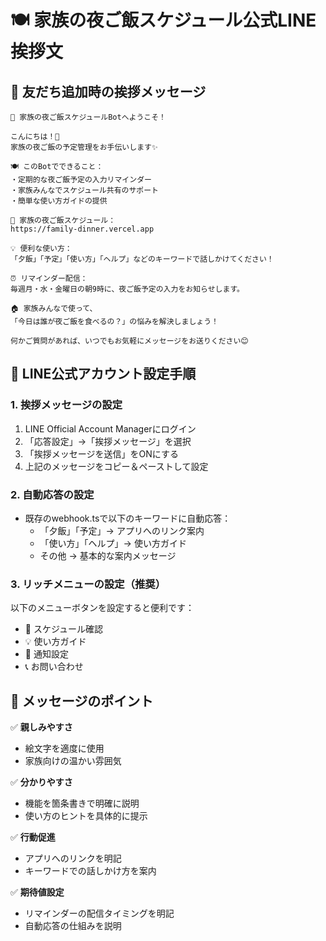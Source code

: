# 🍽️ 家族の夜ご飯スケジュール公式LINE 挨拶文

## 📱 友だち追加時の挨拶メッセージ

```
🎉 家族の夜ご飯スケジュールBotへようこそ！

こんにちは！👋
家族の夜ご飯の予定管理をお手伝いします✨

🍽️ このBotでできること：
・定期的な夜ご飯予定の入力リマインダー
・家族みんなでスケジュール共有のサポート
・簡単な使い方ガイドの提供

📅 家族の夜ご飯スケジュール：
https://family-dinner.vercel.app

💡 便利な使い方：
「夕飯」「予定」「使い方」「ヘルプ」などのキーワードで話しかけてください！

⏰ リマインダー配信：
毎週月・水・金曜日の朝9時に、夜ご飯予定の入力をお知らせします。

🏠 家族みんなで使って、
「今日は誰が夜ご飯を食べるの？」の悩みを解決しましょう！

何かご質問があれば、いつでもお気軽にメッセージをお送りください😊
```

## 🔧 LINE公式アカウント設定手順

### 1. 挨拶メッセージの設定
1. LINE Official Account Managerにログイン
2. 「応答設定」→「挨拶メッセージ」を選択
3. 「挨拶メッセージを送信」をONにする
4. 上記のメッセージをコピー＆ペーストして設定

### 2. 自動応答の設定
- 既存のwebhook.tsで以下のキーワードに自動応答：
  - 「夕飯」「予定」→ アプリへのリンク案内
  - 「使い方」「ヘルプ」→ 使い方ガイド
  - その他 → 基本的な案内メッセージ

### 3. リッチメニューの設定（推奨）
以下のメニューボタンを設定すると便利です：
- 📅 スケジュール確認
- 💡 使い方ガイド  
- 🔔 通知設定
- 📞 お問い合わせ

## 📝 メッセージのポイント

✅ **親しみやすさ**
- 絵文字を適度に使用
- 家族向けの温かい雰囲気

✅ **分かりやすさ**
- 機能を箇条書きで明確に説明
- 使い方のヒントを具体的に提示

✅ **行動促進**
- アプリへのリンクを明記
- キーワードでの話しかけ方を案内

✅ **期待値設定**
- リマインダーの配信タイミングを明記
- 自動応答の仕組みを説明 